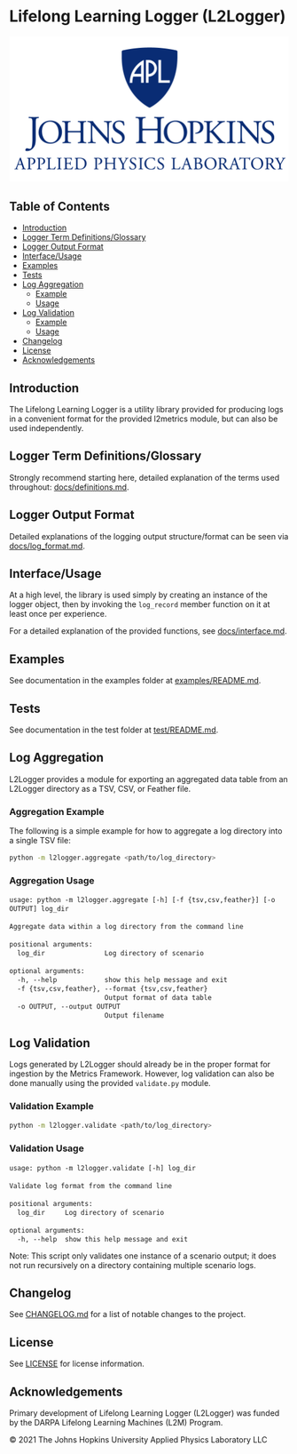 # Lifelong Learning Logger (L2Logger)

![APL Logo](https://github.com/darpa-l2m/l2logger/blob/release/docs/apl_small_vertical_blue.png)

## Table of Contents

- [Introduction](#introduction)
- [Logger Term Definitions/Glossary](#logger-term-definitionsglossary)
- [Logger Output Format](#logger-output-format)
- [Interface/Usage](#interfaceusage)
- [Examples](#examples)
- [Tests](#tests)
- [Log Aggregation](#log-aggregation)
  - [Example](#aggregation-example)
  - [Usage](#aggregation-usage)
- [Log Validation](#log-validation)
  - [Example](#validation-example)
  - [Usage](#validation-usage)
- [Changelog](#changelog)
- [License](#license)
- [Acknowledgements](#acknowledgements)

## Introduction

The Lifelong Learning Logger is a utility library provided for
producing logs in a convenient format for the provided l2metrics module,
but can also be used independently.

## Logger Term Definitions/Glossary

Strongly recommend starting here, detailed explanation of the terms used
throughout: [docs/definitions.md](https://github.com/darpa-l2m/l2logger/blob/release/docs/definitions.md).

## Logger Output Format

Detailed explanations of the logging output structure/format can be seen via
[docs/log_format.md](https://github.com/darpa-l2m/l2logger/blob/release/docs/log_format.md).

## Interface/Usage

At a high level, the library is used simply by creating an
instance of the logger object, then by invoking the `log_record`
 member function on it at least once per experience.

For a detailed explanation of the provided functions, see
[docs/interface.md](https://github.com/darpa-l2m/l2logger/blob/release/docs/interface.md).

## Examples

See documentation in the examples folder at [examples/README.md](https://github.com/darpa-l2m/l2logger/blob/release/examples/README.md).

## Tests

See documentation in the test folder at [test/README.md](https://github.com/darpa-l2m/l2logger/blob/release/test/README.md).

## Log Aggregation

L2Logger provides a module for exporting an aggregated data table from an
L2Logger directory as a TSV, CSV, or Feather file.

### Aggregation Example

The following is a simple example for how to aggregate a log directory into a single TSV file:

```bash
python -m l2logger.aggregate <path/to/log_directory>
```

### Aggregation Usage

```text
usage: python -m l2logger.aggregate [-h] [-f {tsv,csv,feather}] [-o OUTPUT] log_dir

Aggregate data within a log directory from the command line

positional arguments:
  log_dir               Log directory of scenario

optional arguments:
  -h, --help            show this help message and exit
  -f {tsv,csv,feather}, --format {tsv,csv,feather}
                        Output format of data table
  -o OUTPUT, --output OUTPUT
                        Output filename
```

## Log Validation

Logs generated by L2Logger should already be in the proper format for ingestion by the Metrics Framework. However, log validation can also be done manually using the provided `validate.py` module.

### Validation Example

```bash
python -m l2logger.validate <path/to/log_directory>
```

### Validation Usage

```text
usage: python -m l2logger.validate [-h] log_dir

Validate log format from the command line

positional arguments:
  log_dir     Log directory of scenario

optional arguments:
  -h, --help  show this help message and exit
```

Note: This script only validates one instance of a scenario output; it does not run recursively on a directory containing multiple scenario logs.

## Changelog

See [CHANGELOG.md](https://github.com/darpa-l2m/l2logger/blob/release/CHANGELOG.md) for a list of notable changes to the project.

## License

See [LICENSE](https://github.com/darpa-l2m/l2logger/blob/release/LICENSE) for license information.

## Acknowledgements

Primary development of Lifelong Learning Logger (L2Logger) was funded by the DARPA Lifelong Learning Machines (L2M) Program.

© 2021 The Johns Hopkins University Applied Physics Laboratory LLC
